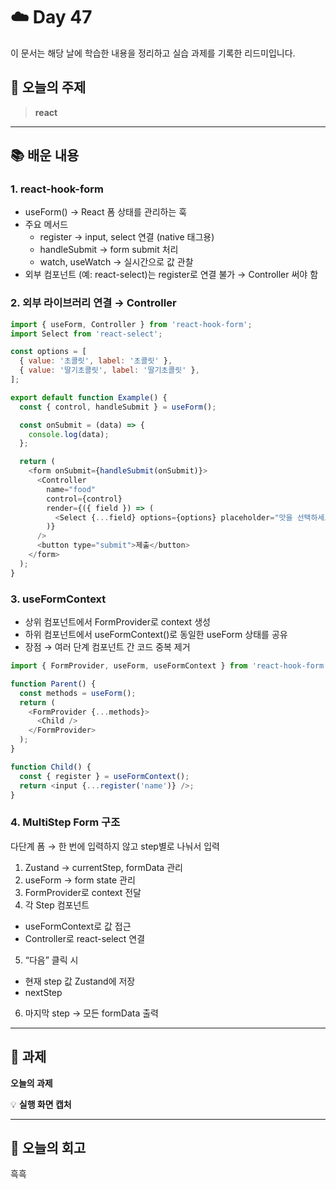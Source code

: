 # ☁️ Day 47
이 문서는 해당 날에 학습한 내용을 정리하고 실습 과제를 기록한 리드미입니다.

## 🔖 오늘의 주제
> **react**

---

## 📚 배운 내용
### 1. react-hook-form
- useForm() → React 폼 상태를 관리하는 훅
- 주요 메서드
  - register → input, select 연결 (native 태그용)
  - handleSubmit → form submit 처리
  - watch, useWatch → 실시간으로 값 관찰
- 외부 컴포넌트 (예: react-select)는 register로 연결 불가 → Controller 써야 함

### 2. 외부 라이브러리 연결 → Controller
```javascript
import { useForm, Controller } from 'react-hook-form';
import Select from 'react-select';

const options = [
  { value: '초콜릿', label: '초콜릿' },
  { value: '딸기초콜릿', label: '딸기초콜릿' },
];

export default function Example() {
  const { control, handleSubmit } = useForm();

  const onSubmit = (data) => {
    console.log(data);
  };

  return (
    <form onSubmit={handleSubmit(onSubmit)}>
      <Controller
        name="food"
        control={control}
        render={({ field }) => (
          <Select {...field} options={options} placeholder="맛을 선택하세요" />
        )}
      />
      <button type="submit">제출</button>
    </form>
  );
}
```

### 3. useFormContext
- 상위 컴포넌트에서 FormProvider로 context 생성
- 하위 컴포넌트에서 useFormContext()로 동일한 useForm 상태를 공유
- 장점 → 여러 단계 컴포넌트 간 코드 중복 제거

```javascript
import { FormProvider, useForm, useFormContext } from 'react-hook-form';

function Parent() {
  const methods = useForm();
  return (
    <FormProvider {...methods}>
      <Child />
    </FormProvider>
  );
}

function Child() {
  const { register } = useFormContext();
  return <input {...register('name')} />;
}
```

### 4. MultiStep Form 구조
다단계 폼 → 한 번에 입력하지 않고 step별로 나눠서 입력
1. Zustand → currentStep, formData 관리
2. useForm → form state 관리
3. FormProvider로 context 전달
4. 각 Step 컴포넌트
- useFormContext로 값 접근
- Controller로 react-select 연결
5. “다음” 클릭 시
- 현재 step 값 Zustand에 저장
- nextStep
6. 마지막 step → 모든 formData 출력



---

## 📝 과제

**오늘의 과제**
>

💡 **실행 화면 캡처**




---

## 💭 오늘의 회고
흑흑
